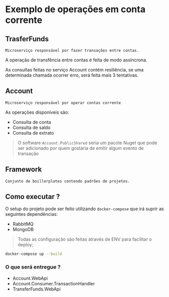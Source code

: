 # Exemplo de operações em conta corrente

## TrasferFunds

    Microserviço responsável por fazer transações entre contas.

A operação de transfência entre contas é feita de modo assíncrona.

As consultas feitas no serviço Account contém resiliência, se uma determinada chamada ocorrer erro, será feita mais 3 tentativas.

## Account

    Microserviço responsável por operar contas corrente

As operações disponíveis são:

* Consulta de conta
* Consulta de saldo
* Consulta de extrato

> O software `Account.PublicShared` seria um pacote Nuget que pode ser adicionado por quem gostaria de emitir algum evento de transação

## Framework

    Conjunto de boillerplates contendo padrões de projetos.

## Como executar ?

O setup do projeto pode ser feito utilizando `docker-compose` que irá suprir as seguintes dependências:

* RabbitMQ
* MongoDB

> Todas as configuração são feitas através de ENV para facilitar o deploy;

```bash
docker-compose up --build
```

### O que será entregue ?

* Account.WebApi
* Account.Consumer.TransactionHandler
* TransferFunds.WebApi